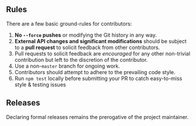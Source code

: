 ## Rules

There are a few basic ground-rules for contributors:

1. **No `--force` pushes** or modifying the Git history in any way.
2. **External API changes and significant modifications** should be subject to a **pull request** to solicit feedback from other contributors.
3. Pull requests to solicit feedback are *encouraged* for any other non-trivial contribution but left to the discretion of the contributor.
4. Use a non-`master` branch for ongoing work.
5. Contributors should attempt to adhere to the prevailing code style.
6. Run `npm test` locally before submitting your PR to catch easy-to-miss style & testing issues

## Releases

Declaring formal releases remains the prerogative of the project maintainer.
